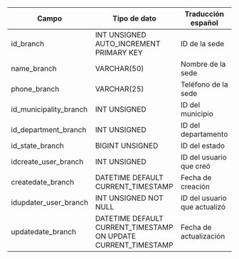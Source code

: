 
| Campo                  | Tipo de dato                         | Traducción español                   |
|------------------------|--------------------------------------|--------------------------------------|
| id_branch              | INT UNSIGNED AUTO_INCREMENT PRIMARY KEY | ID de la sede                    |
| name_branch            | VARCHAR(50)                          | Nombre de la sede                    |
| phone_branch           | VARCHAR(25)                          | Teléfono de la sede                  |
| id_municipality_branch | INT UNSIGNED                         | ID del municipio                     |
| id_department_branch   | INT UNSIGNED                         | ID del departamento                  |
| id_state_branch        | BIGINT UNSIGNED                      | ID del estado                        |
| idcreate_user_branch   | INT UNSIGNED                         | ID del usuario que creó              |
| createdate_branch      | DATETIME DEFAULT CURRENT_TIMESTAMP   | Fecha de creación                    |
| idupdater_user_branch  | INT UNSIGNED NOT NULL                | ID del usuario que actualizó         |
| updatedate_branch      | DATETIME DEFAULT CURRENT_TIMESTAMP ON UPDATE CURRENT_TIMESTAMP | Fecha de actualización |

